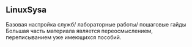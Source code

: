 ## LinuxSysa
Базовая настройка служб/ лабораторные работы/ пошаговые гайды  
Большая часть материала является переосмыслением, переписыванием уже имеющихся пособий.  
